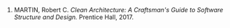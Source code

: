 1. MARTIN, Robert C. _Clean Architecture: A Craftsman's Guide to Software Structure and Design._ Prentice Hall, 2017.